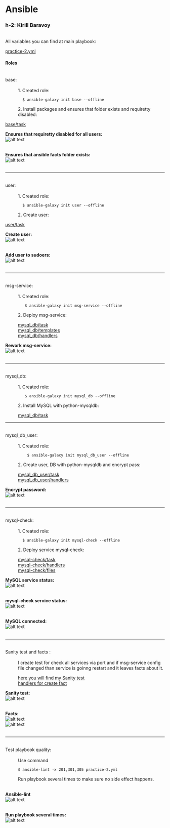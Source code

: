 # Ansible

### h-2: Kirill Baravoy
<br>
All variables you can find at main playbook:<br>

[practice-2.yml](https://github.com/borovoykirill/Ansible/blob/day-2/practice-2.yml)

#### Roles

<br>
<dt> base: </dt><br>
<dd> 1. Created role:

      $ ansible-galaxy init base --offline
</dd>
<dd> 2. Install packages and ensures that folder exists and requiretty disabled: </dd>

[base/task](https://github.com/borovoykirill/Ansible/blob/day-2/roles/base/tasks/main.yml) <br>
</dd>

**Ensures that requiretty disabled for all users:** <br>
![alt text](https://github.com/borovoykirill/Ansible/blob/day-2/img/base_!req.png "Default !requiretty")
<br>
<br>

**Ensures that ansible facts folder exists:** <br>
![alt text](https://github.com/borovoykirill/Ansible/blob/day-2/img/path_facts_true.png "Ansible facts folder existsy")
<br>
<br>

---
<br>
<dt> user: </dt><br>
<dd> 1. Created role:

      $ ansible-galaxy init user --offline
</dd>
<dd> 2. Create user: </dd>

[user/task](https://github.com/borovoykirill/Ansible/blob/day-2/roles/user/tasks/main.yml) <br>
</dd>

**Create user:** <br>
![alt text](https://github.com/borovoykirill/Ansible/blob/day-2/img/create_user.png "Create user")
<br>
<br>

**Add user to sudoers:** <br>
![alt text](https://github.com/borovoykirill/Ansible/blob/day-2/img/add_user_to_sudoers.png "Sudoers")
<br>
<br>

---
<br>
<dt> msg-service: </dt><br>
<dd> 1. Created role:

       $ ansible-galaxy init msg-service --offline
</dd>
<dd> 2. Deploy msg-service:

[mysql_db/task](https://github.com/borovoykirill/Ansible/blob/day-2/roles/msg-service/tasks/main.yml) <br>
[mysql_db/templates](https://github.com/borovoykirill/Ansible/tree/day-2/roles/msg-service/templates) <br>
[mysql_db/handlers](https://github.com/borovoykirill/Ansible/blob/day-2/roles/msg-service/handlers/main.yml)
</dd>

**Rework msg-service:** <br>
![alt text](https://github.com/borovoykirill/Ansible/blob/day-2/img/rework_ansible.png "Rework msg-service")
<br>
<br>

---
<br>
<dt> mysql_db: </dt><br>
<dd> 1. Created role:

       $ ansible-galaxy init mysql_db --offline
</dd>
<dd> 2. Install MySQL with python-mysqldb:

[mysql_db/task](https://github.com/borovoykirill/Ansible/blob/day-2/roles/mysql_db/tasks/main.yml)
</dd>

---
<br>
<dt> mysql_db_user: </dt><br>
<dd> 1. Created role:

        $ ansible-galaxy init mysql_db_user --offline
</dd>
<dd> 2. Create user, DB with python-mysqldb and encrypt pass:

[mysql_db_user/task](https://github.com/borovoykirill/Ansible/blob/day-2/roles/mysql_db_user/tasks/main.yml) <br>
[mysql_db_user/handlers](https://github.com/borovoykirill/Ansible/blob/day-2/roles/mysql_db_user/handlers/main.yml)
</dd>

**Encrypt password:** <br>
![alt text](https://github.com/borovoykirill/Ansible/blob/day-2/img/encrypt_pass.png "Encrypt password")
<br>
<br>

---
<br>
<dt> mysql-check: </dt><br>
<dd> 1. Created role:

      $ ansible-galaxy init mysql-check --offline
</dd>
<dd> 2. Deploy service mysql-check:

[mysql-check/task](https://github.com/borovoykirill/Ansible/blob/day-2/roles/mysql-check/tasks/main.yml) <br>
[mysql-check/handlers](https://github.com/borovoykirill/Ansible/blob/day-2/roles/mysql-check/handlers/main.yml) <br>
[mysql-check/files](https://github.com/borovoykirill/Ansible/blob/day-2/roles/mysql-check/files/mysql-check.service)
</dd>

**MySQL service status:** <br>
![alt text](https://github.com/borovoykirill/Ansible/blob/day-2/img/status_mysql.png "MySQL status!")
<br>
<br>

**mysql-check service status:** <br>
![alt text](https://github.com/borovoykirill/Ansible/blob/day-2/img/status_mysql-check.png "mysql-check status")
<br>
<br>

**MySQL connected:** <br>
![alt text](https://github.com/borovoykirill/Ansible/blob/day-2/img/mysql_connected.png "Connected!")
<br>
<br>

---
<br>
<dt> Sanity test and facts : </dt><br>
<dd> I create test for check all services via port and if msg-service config file  changed than service is goinng restart and it leaves facts about it.

[here you will find my Sanity test](https://github.com/borovoykirill/Ansible/blob/day-2/practice-2.yml) <br>
[handlers for create fact](https://github.com/borovoykirill/Ansible/blob/day-2/roles/msg-service/handlers/main.yml)
</dd>

**Sanity test:** <br>
![alt text](https://github.com/borovoykirill/Ansible/blob/day-2/img/sanity_test.png "Sanity test")
<br>
<br>

**Facts:** <br>
![alt text](https://github.com/borovoykirill/Ansible/blob/day-2/img/fact1.png "Task and handlers for sanity test") <br>
![alt text](https://github.com/borovoykirill/Ansible/blob/day-2/img/check_facts.png "Check facts")
<br>
<br>

---
<br>
<dt> Test playbook quality: </dt><br>
<dd> Use command


    $ ansible-lint -x 201,301,305 practice-2.yml
</dd>
<dd> Run playbook several times to make sure no side effect happens. </dd>
<br>

**Ansible-lint** <br>
![alt text](https://github.com/borovoykirill/Ansible/blob/day-2/img/ansible-lint.png "Ansible-lint")
<br>
<br>

**Run playbook several times:** <br>
![alt text](https://github.com/borovoykirill/Ansible/blob/day-2/img/run_playbook_several_times.png "changed=0") <br>

<br>
<br>
